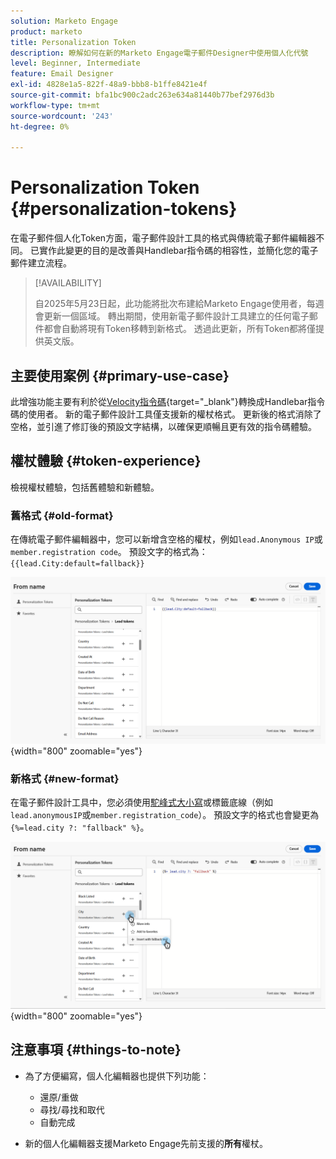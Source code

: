 ```yaml
---
solution: Marketo Engage
product: marketo
title: Personalization Token
description: 瞭解如何在新的Marketo Engage電子郵件Designer中使用個人化代號
level: Beginner, Intermediate
feature: Email Designer
exl-id: 4828e1a5-822f-48a9-bbb8-b1ffe8421e4f
source-git-commit: bfa1bc900c2adc263e634a81440b77bef2976d3b
workflow-type: tm+mt
source-wordcount: '243'
ht-degree: 0%

---
```


# Personalization Token {#personalization-tokens}

在電子郵件個人化Token方面，電子郵件設計工具的格式與傳統電子郵件編輯器不同。 已實作此變更的目的是改善與Handlebar指令碼的相容性，並簡化您的電子郵件建立流程。

>[!AVAILABILITY]
>
>自2025年5月23日起，此功能將批次布建給Marketo Engage使用者，每週會更新一個區域。 轉出期間，使用新電子郵件設計工具建立的任何電子郵件都會自動將現有Token移轉到新格式。 透過此更新，所有Token都將僅提供英文版。

## 主要使用案例 {#primary-use-case}

此增強功能主要有利於從[Velocity指令碼](https://experienceleague.adobe.com/zh-hant/docs/marketo-developer/marketo/email-scripting){target="_blank"}轉換成Handlebar指令碼的使用者。 新的電子郵件設計工具僅支援新的權杖格式。 更新後的格式消除了空格，並引進了修訂後的預設文字結構，以確保更順暢且更有效的指令碼體驗。

## 權杖體驗 {#token-experience}

檢視權杖體驗，包括舊體驗和新體驗。

### 舊格式 {#old-format}

在傳統電子郵件編輯器中，您可以新增含空格的權杖，例如`lead.Anonymous IP`或`member.registration code`。 預設文字的格式為： `{{lead.City:default=fallback}}`

![](assets/personalization-tokens-1.png){width="800" zoomable="yes"}

### 新格式 {#new-format}

在電子郵件設計工具中，您必須使用[駝峰式大小寫](https://developer.mozilla.org/en-US/docs/Glossary/Camel_case)或標籤底線（例如`lead.anonymousIP`或`member.registration_code`）。 預設文字的格式也會變更為`{%=lead.city ?: "fallback" %}`。

![](assets/personalization-tokens-2.png){width="800" zoomable="yes"}

## 注意事項 {#things-to-note}

* 為了方便編寫，個人化編輯器也提供下列功能：

   * 還原/重做
   * 尋找/尋找和取代
   * 自動完成

* 新的個人化編輯器支援Marketo Engage先前支援的&#x200B;**所有**&#x200B;權杖。
